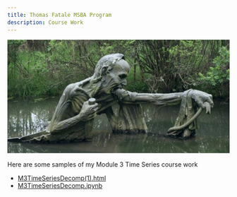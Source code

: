```yaml
---
title: Thomas Fatale MSBA Program
description: Course Work
---
```


![Landing Page Image](/Ferryman1.jpg)

Here are some samples of my Module 3 Time Series course work

- [M3TimeSeriesDecomp(1).html](/docs/M3TimeSeriesDecomp(1).html)
- [M3TimeSeriesDecomp.ipynb](/docs/M3TimeSeriesDecomp.ipynb)

